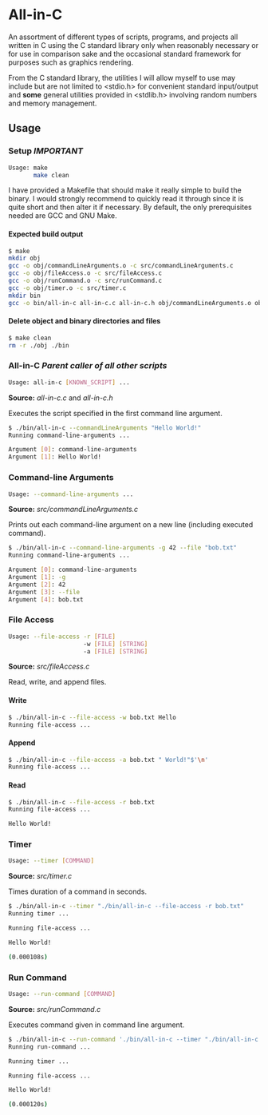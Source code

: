 # All-in-C

An assortment of different types of scripts, programs, and projects all written in C using the C standard library only when reasonably necessary or for use in comparison sake and the occasional standard framework for purposes such as graphics rendering.

From the C standard library, the utilities I will allow myself to use may include but are not limited to <stdio.h> for convenient standard input/output and **some** general utilities provided in <stdlib.h> involving random numbers and memory management.

## Usage

### Setup ***IMPORTANT***

```sh
Usage: make
       make clean
```

I have provided a Makefile that should make it really simple to build the binary. I would strongly recommend to quickly read it through since it is quite short and then alter it if necessary. By default, the only prerequisites needed are GCC and GNU Make.

#### Expected build output
```bash
$ make
mkdir obj
gcc -o obj/commandLineArguments.o -c src/commandLineArguments.c
gcc -o obj/fileAccess.o -c src/fileAccess.c
gcc -o obj/runCommand.o -c src/runCommand.c
gcc -o obj/timer.o -c src/timer.c
mkdir bin
gcc -o bin/all-in-c all-in-c.c all-in-c.h obj/commandLineArguments.o obj/fileAccess.o obj/runCommand.o obj/timer.o
```

#### Delete object and binary directories and files
```bash
$ make clean
rm -r ./obj ./bin
```

### All-in-C *Parent caller of all other scripts*

```sh
Usage: all-in-c [KNOWN_SCRIPT] ...
```

**Source:** *all-in-c.c* and *all-in-c.h*

Executes the script specified in the first command line argument.

```bash
$ ./bin/all-in-c --commandLineArguments "Hello World!"
Running command-line-arguments ...

Argument [0]: command-line-arguments
Argument [1]: Hello World!
```

### Command-line Arguments

```sh
Usage: --command-line-arguments ...
```

**Source:** *src/commandLineArguments.c*

Prints out each command-line argument on a new line (including executed command).

```bash
$ ./bin/all-in-c --command-line-arguments -g 42 --file "bob.txt"
Running command-line-arguments ...

Argument [0]: command-line-arguments
Argument [1]: -g
Argument [2]: 42
Argument [3]: --file
Argument [4]: bob.txt
```

### File Access

```sh
Usage: --file-access -r [FILE]
                     -w [FILE] [STRING]
                     -a [FILE] [STRING]
```

**Source:** *src/fileAccess.c*

Read, write, and append files.

#### Write
```bash
$ ./bin/all-in-c --file-access -w bob.txt Hello
Running file-access ...
```

#### Append
```bash
$ ./bin/all-in-c --file-access -a bob.txt " World!"$'\n'
Running file-access ...
```

#### Read
```bash
$ ./bin/all-in-c --file-access -r bob.txt
Running file-access ...

Hello World!
```

### Timer

```sh
Usage: --timer [COMMAND]
```

**Source:** *src/timer.c*

Times duration of a command in seconds.

```bash
$ ./bin/all-in-c --timer "./bin/all-in-c --file-access -r bob.txt"
Running timer ...

Running file-access ...

Hello World!

(0.000108s)
```

### Run Command

```sh
Usage: --run-command [COMMAND]
```

**Source:** *src/runCommand.c*

Executes command given in command line argument.

```bash
$ ./bin/all-in-c --run-command './bin/all-in-c --timer "./bin/all-in-c --file-access -r bob.txt"'
Running run-command ...

Running timer ...

Running file-access ...

Hello World!

(0.000120s)
```